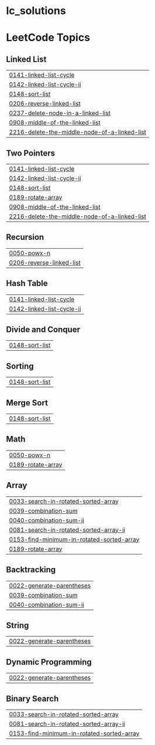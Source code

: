 # lc_solutions
<!---LeetCode Topics Start-->
# LeetCode Topics
## Linked List
|  |
| ------- |
| [0141-linked-list-cycle](https://github.com/poojareddy005/lc_solutions/tree/master/0141-linked-list-cycle) |
| [0142-linked-list-cycle-ii](https://github.com/poojareddy005/lc_solutions/tree/master/0142-linked-list-cycle-ii) |
| [0148-sort-list](https://github.com/poojareddy005/lc_solutions/tree/master/0148-sort-list) |
| [0206-reverse-linked-list](https://github.com/poojareddy005/lc_solutions/tree/master/0206-reverse-linked-list) |
| [0237-delete-node-in-a-linked-list](https://github.com/poojareddy005/lc_solutions/tree/master/0237-delete-node-in-a-linked-list) |
| [0908-middle-of-the-linked-list](https://github.com/poojareddy005/lc_solutions/tree/master/0908-middle-of-the-linked-list) |
| [2216-delete-the-middle-node-of-a-linked-list](https://github.com/poojareddy005/lc_solutions/tree/master/2216-delete-the-middle-node-of-a-linked-list) |
## Two Pointers
|  |
| ------- |
| [0141-linked-list-cycle](https://github.com/poojareddy005/lc_solutions/tree/master/0141-linked-list-cycle) |
| [0142-linked-list-cycle-ii](https://github.com/poojareddy005/lc_solutions/tree/master/0142-linked-list-cycle-ii) |
| [0148-sort-list](https://github.com/poojareddy005/lc_solutions/tree/master/0148-sort-list) |
| [0189-rotate-array](https://github.com/poojareddy005/lc_solutions/tree/master/0189-rotate-array) |
| [0908-middle-of-the-linked-list](https://github.com/poojareddy005/lc_solutions/tree/master/0908-middle-of-the-linked-list) |
| [2216-delete-the-middle-node-of-a-linked-list](https://github.com/poojareddy005/lc_solutions/tree/master/2216-delete-the-middle-node-of-a-linked-list) |
## Recursion
|  |
| ------- |
| [0050-powx-n](https://github.com/poojareddy005/lc_solutions/tree/master/0050-powx-n) |
| [0206-reverse-linked-list](https://github.com/poojareddy005/lc_solutions/tree/master/0206-reverse-linked-list) |
## Hash Table
|  |
| ------- |
| [0141-linked-list-cycle](https://github.com/poojareddy005/lc_solutions/tree/master/0141-linked-list-cycle) |
| [0142-linked-list-cycle-ii](https://github.com/poojareddy005/lc_solutions/tree/master/0142-linked-list-cycle-ii) |
## Divide and Conquer
|  |
| ------- |
| [0148-sort-list](https://github.com/poojareddy005/lc_solutions/tree/master/0148-sort-list) |
## Sorting
|  |
| ------- |
| [0148-sort-list](https://github.com/poojareddy005/lc_solutions/tree/master/0148-sort-list) |
## Merge Sort
|  |
| ------- |
| [0148-sort-list](https://github.com/poojareddy005/lc_solutions/tree/master/0148-sort-list) |
## Math
|  |
| ------- |
| [0050-powx-n](https://github.com/poojareddy005/lc_solutions/tree/master/0050-powx-n) |
| [0189-rotate-array](https://github.com/poojareddy005/lc_solutions/tree/master/0189-rotate-array) |
## Array
|  |
| ------- |
| [0033-search-in-rotated-sorted-array](https://github.com/poojareddy005/lc_solutions/tree/master/0033-search-in-rotated-sorted-array) |
| [0039-combination-sum](https://github.com/poojareddy005/lc_solutions/tree/master/0039-combination-sum) |
| [0040-combination-sum-ii](https://github.com/poojareddy005/lc_solutions/tree/master/0040-combination-sum-ii) |
| [0081-search-in-rotated-sorted-array-ii](https://github.com/poojareddy005/lc_solutions/tree/master/0081-search-in-rotated-sorted-array-ii) |
| [0153-find-minimum-in-rotated-sorted-array](https://github.com/poojareddy005/lc_solutions/tree/master/0153-find-minimum-in-rotated-sorted-array) |
| [0189-rotate-array](https://github.com/poojareddy005/lc_solutions/tree/master/0189-rotate-array) |
## Backtracking
|  |
| ------- |
| [0022-generate-parentheses](https://github.com/poojareddy005/lc_solutions/tree/master/0022-generate-parentheses) |
| [0039-combination-sum](https://github.com/poojareddy005/lc_solutions/tree/master/0039-combination-sum) |
| [0040-combination-sum-ii](https://github.com/poojareddy005/lc_solutions/tree/master/0040-combination-sum-ii) |
## String
|  |
| ------- |
| [0022-generate-parentheses](https://github.com/poojareddy005/lc_solutions/tree/master/0022-generate-parentheses) |
## Dynamic Programming
|  |
| ------- |
| [0022-generate-parentheses](https://github.com/poojareddy005/lc_solutions/tree/master/0022-generate-parentheses) |
## Binary Search
|  |
| ------- |
| [0033-search-in-rotated-sorted-array](https://github.com/poojareddy005/lc_solutions/tree/master/0033-search-in-rotated-sorted-array) |
| [0081-search-in-rotated-sorted-array-ii](https://github.com/poojareddy005/lc_solutions/tree/master/0081-search-in-rotated-sorted-array-ii) |
| [0153-find-minimum-in-rotated-sorted-array](https://github.com/poojareddy005/lc_solutions/tree/master/0153-find-minimum-in-rotated-sorted-array) |
<!---LeetCode Topics End-->